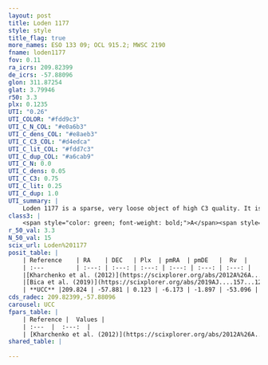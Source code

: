 ```yaml
---
layout: post
title: Loden 1177
style: style
title_flag: true
more_names: ESO 133 09; OCL 915.2; MWSC 2190
fname: loden1177
fov: 0.11
ra_icrs: 209.82399
de_icrs: -57.88096
glon: 311.87254
glat: 3.79946
r50: 3.3
plx: 0.1235
UTI: "0.26"
UTI_COLOR: "#fdd9c3"
UTI_C_N_COL: "#e0a6b3"
UTI_C_dens_COL: "#e8aeb3"
UTI_C_C3_COL: "#d4edca"
UTI_C_lit_COL: "#fdd7c3"
UTI_C_dup_COL: "#a6cab9"
UTI_C_N: 0.0
UTI_C_dens: 0.05
UTI_C_C3: 0.75
UTI_C_lit: 0.25
UTI_C_dup: 1.0
UTI_summary: |
    Loden 1177 is a sparse, very loose object of high C3 quality. It is poorly studied in the literature, with no articles listed in the last 6 years.<br><br><span style="color: #99180f; font-weight: bold;">Warning: </span>contains less than 25 stars with <i>P>0.5</i> estimated.
class3: |
    <span style="color: green; font-weight: bold;">A</span><span style="color: #FFC300; font-weight: bold;">B</span>
r_50_val: 3.3
N_50_val: 15
scix_url: Loden%201177
posit_table: |
    | Reference    | RA    | DEC   | Plx  | pmRA  | pmDE   |  Rv  |
    | :---         | :---: | :---: | :---: | :---: | :---: | :---: |
    |[Kharchenko et al. (2012)](https://scixplorer.org/abs/2012A%26A...543A.156K) | 209.775 | -57.875 | -- | -6.72 | 1.01 | -- |
    |[Bica et al. (2019)](https://scixplorer.org/abs/2019AJ....157...12B) | 209.816 | -57.89 | -- | -- | -- | -- |
    | **UCC** |209.824 | -57.881 | 0.123 | -6.173 | -1.897 | -53.096 | 
cds_radec: 209.82399,-57.88096
carousel: UCC
fpars_table: |
    | Reference |  Values |
    | :---  |  :---:  |
    | [Kharchenko et al. (2012)](https://scixplorer.org/abs/2012A%26A...543A.156K) | `e_bv=0.625, distance=4167, log_age=9.175` |
shared_table: |
    
---
```

